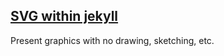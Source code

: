 ## [SVG within jekyll](https://sacren.github.io/svg/)

Present graphics with no drawing, sketching, etc.
